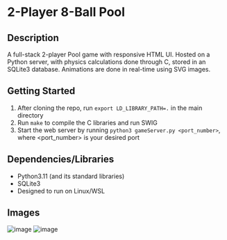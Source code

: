 # 2-Player 8-Ball Pool
## Description
A full-stack 2-player Pool game with responsive HTML UI. Hosted on a Python server, with physics calculations done through C, stored in an SQLite3 database. Animations are done in real-time using SVG images.

## Getting Started
1. After cloning the repo, run ```export LD_LIBRARY_PATH=.``` in the main directory
2. Run ```make``` to compile the C libraries and run SWIG
3. Start the web server by running ```python3 gameServer.py <port_number>```, where <port_number> is your desired port

## Dependencies/Libraries
- Python3.11 (and its standard libraries)
- SQLite3
- Designed to run on Linux/WSL

## Images
![image](https://github.com/coldestEight/8-Ball-Pool/assets/113954719/77f2d946-bbc4-47ea-ba6f-9c51a522ed96)
![image](https://github.com/coldestEight/8-Ball-Pool/assets/113954719/ccae2595-bca5-406d-b3aa-5a48967dae22)

